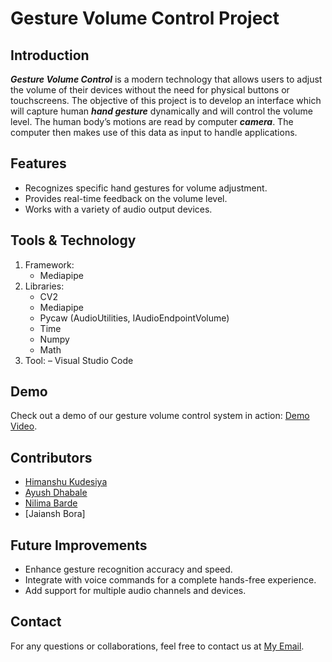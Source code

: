# Gesture Volume Control Project

## Introduction
***Gesture Volume Control*** is a modern technology that allows users to adjust the volume of their devices without the need for physical buttons or touchscreens.
The objective of this project is to develop an interface which will capture human ***hand gesture*** dynamically and will control the volume level. 
The human body’s motions are read by computer ***camera***. The computer then makes use of this data as input to handle applications.

## Features
- Recognizes specific hand gestures for volume adjustment.
- Provides real-time feedback on the volume level.
- Works with a variety of audio output devices.

## Tools & Technology
1. Framework:
   - Mediapipe
2. Libraries:
   - CV2
   - Mediapipe
   - Pycaw (AudioUtilities, IAudioEndpointVolume)
   - Time
   - Numpy
   - Math
3. Tool:
   – Visual Studio Code

## Demo
Check out a demo of our gesture volume control system in action: [Demo Video](https://drive.google.com/file/d/15agXzwAPKYIYfeS4LeyhKN3z4gfKsjrE/view?usp=drive_link).

## Contributors
- [Himanshu Kudesiya](https://github.com/ashu-kudesiya)
- [Ayush Dhabale](https://github.com/Ayush-dhabale)
- [Nilima Barde](https://github.com/NilimaBarde)
- [Jaiansh Bora]

## Future Improvements
- Enhance gesture recognition accuracy and speed.
- Integrate with voice commands for a complete hands-free experience.
- Add support for multiple audio channels and devices.

## Contact
For any questions or collaborations, feel free to contact us at [My Email](ashu.kudesiya@gmail.com).
